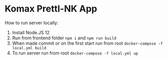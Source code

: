 # Komax Prettl-NK App

How to run server locally:
1. Install Node.JS 12
2. Run from frontend folder `npm i` and `npm run build` 
3. When made commit or on the first start run from root `docker-compose -f local.yml build`
4. To run server run from root `docker-compose -f local.yml up`